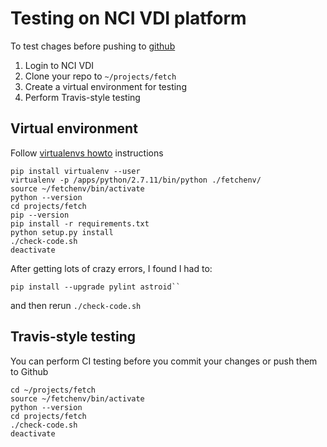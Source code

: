 # Testing on NCI VDI platform

To test chages before pushing to [github](http://github.com)

1. Login to NCI VDI
1. Clone your repo to ``~/projects/fetch``
1. Create a virtual environment for testing
1. Perform Travis-style testing

## Virtual environment

Follow [virtualenvs howto](http://docs.python-guide.org/en/latest/dev/virtualenvs/) instructions 

```
pip install virtualenv --user
virtualenv -p /apps/python/2.7.11/bin/python ./fetchenv/
source ~/fetchenv/bin/activate
python --version
cd projects/fetch
pip --version
pip install -r requirements.txt
python setup.py install
./check-code.sh
deactivate
```

After getting lots of crazy errors, I found I had to:

```
pip install --upgrade pylint astroid``
```
and then rerun ``./check-code.sh``

## Travis-style testing

You can perform CI testing before you commit your changes or push them to Github

```
cd ~/projects/fetch
source ~/fetchenv/bin/activate
python --version
cd projects/fetch
./check-code.sh
deactivate
```

